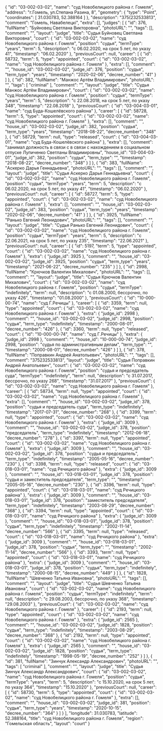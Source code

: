 {
    "id": "03-002-03-02",
    "name": "суд Новобелицкого района г. Гомеля",
    "address": "г.Гомель, ул.Степана Разина, 8",
    "geometry": {
        "type": "Point",
        "coordinates": [
            31.030783,
            52.388164
        ]
    },
    "description": "375(232533813",
    "comment": "Гомель, Навабелецкі",
    "extra": [],
    "judges": [
        {
            "id": 376,
            "fullName": "Буйновец Светлана Викторовна",
            "photoURL": "",
            "tags": [],
            "comment": "",
            "layout": "judge",
            "title": "Судья Буйновец Светлана Викторовна",
            "court": {
                "id": "03-002-03-02",
                "name": "суд Новобелицкого района г. Гомеля",
                "position": "судья",
                "termType": "years",
                "term": 5,
                "description": "c 06.02.2020, на срок 5 лет, по указу 41",
                "timestamp": "06.02.2020"
            },
            "previousCourt": null,
            "career": [
                {
                    "id": 58732,
                    "term": 5,
                    "type": "appointed",
                    "court": {
                        "id": "03-002-03-02",
                        "name": "суд Новобелицкого района г. Гомеля"
                    },
                    "extra": [],
                    "comment": "",
                    "house_id": "03-002-03-02",
                    "judge_id": 376,
                    "position": "судья",
                    "term_type": "years",
                    "timestamp": "2020-02-06",
                    "decree_number": "41"
                }
            ]
        },
        {
            "id": 382,
            "fullName": "Манжос Артём Владимирович",
            "photoURL": "",
            "tags": [
                "criminal"
            ],
            "comment": "",
            "layout": "judge",
            "title": "Судья Манжос Артём Владимирович",
            "court": {
                "id": "03-002-03-02",
                "name": "суд Новобелицкого района г. Гомеля",
                "position": "судья",
                "termType": "years",
                "term": 5,
                "description": "c 22.08.2018, на срок 5 лет, по указу 348",
                "timestamp": "22.08.2018"
            },
            "previousCourt": {
                "id": "03-004-03-01",
                "name": "суд Буда-Кошелёвского района"
            },
            "career": [
                {
                    "id": 58728,
                    "term": 5,
                    "type": "appointed",
                    "court": {
                        "id": "03-002-03-02",
                        "name": "суд Новобелицкого района г. Гомеля"
                    },
                    "extra": [],
                    "comment": "",
                    "house_id": "03-002-03-02",
                    "judge_id": 382,
                    "position": "судья",
                    "term_type": "years",
                    "timestamp": "2018-08-22",
                    "decree_number": "348"
                },
                {
                    "id": 58729,
                    "term": null,
                    "type": "released",
                    "court": {
                        "id": "03-004-03-01",
                        "name": "суд Буда-Кошелёвского района"
                    },
                    "extra": [],
                    "comment": "занимал должность в связи с в связи с нахождением в социальном отпуске Лупиченко Светланы Владимировны",
                    "house_id": "03-004-03-01",
                    "judge_id": 382,
                    "position": "судья",
                    "term_type": "",
                    "timestamp": "2018-08-22",
                    "decree_number": "348"
                }
            ]
        },
        {
            "id": 383,
            "fullName": "Аскерко Дарья Геннадьевна",
            "photoURL": "",
            "tags": [],
            "comment": "",
            "layout": "judge",
            "title": "Судья Аскерко Дарья Геннадьевна",
            "court": {
                "id": "03-002-03-02",
                "name": "суд Новобелицкого района г. Гомеля",
                "position": "судья",
                "termType": "years",
                "term": 5,
                "description": "c 06.02.2020, на срок 5 лет, по указу 41",
                "timestamp": "06.02.2020"
            },
            "previousCourt": null,
            "career": [
                {
                    "id": 58727,
                    "term": 5,
                    "type": "appointed",
                    "court": {
                        "id": "03-002-03-02",
                        "name": "суд Новобелицкого района г. Гомеля"
                    },
                    "extra": [],
                    "comment": "",
                    "house_id": "03-002-03-02",
                    "judge_id": 383,
                    "position": "судья",
                    "term_type": "years",
                    "timestamp": "2020-02-06",
                    "decree_number": "41"
                }
            ]
        },
        {
            "id": 3925,
            "fullName": "Ранько Евгений Леонидович",
            "photoURL": "",
            "tags": [],
            "comment": "",
            "layout": "judge",
            "title": "Судья Ранько Евгений Леонидович",
            "court": {
                "id": "03-002-03-02",
                "name": "суд Новобелицкого района г. Гомеля",
                "position": "судья",
                "termType": "years",
                "term": 5,
                "description": "c 22.06.2021, на срок 5 лет, по указу 235",
                "timestamp": "22.06.2021"
            },
            "previousCourt": null,
            "career": [
                {
                    "id": 5197,
                    "term": 5,
                    "type": "appointed",
                    "court": {
                        "id": "03-002-03-02",
                        "name": "суд Новобелицкого района г. Гомеля"
                    },
                    "extra": {
                        "judge_id": 3925
                    },
                    "comment": "",
                    "house_id": "03-002-03-02",
                    "judge_id": 3925,
                    "position": "судья",
                    "term_type": "years",
                    "timestamp": "2021-06-22",
                    "decree_number": "235"
                }
            ]
        },
        {
            "id": 2998,
            "fullName": "Крючков Валентин Михалович",
            "photoURL": "",
            "tags": [],
            "comment": "",
            "layout": "judge",
            "title": "Судья Крючков Валентин Михалович",
            "court": {
                "id": "03-002-03-02",
                "name": "суд Новобелицкого района г. Гомеля",
                "position": "судья",
                "termType": "indefinitely",
                "term": null,
                "description": "c 01.08.2000, бессрочно, по указу 426",
                "timestamp": "01.08.2000"
            },
            "previousCourt": {
                "id": "10-000-00-74",
                "name": "суд Г.Речицы"
            },
            "career": [
                {
                    "id": 3359,
                    "term": null,
                    "type": "appointed",
                    "court": {
                        "id": "03-002-03-02",
                        "name": "суд Новобелицкого района г. Гомеля"
                    },
                    "extra": {
                        "judge_id": 2998
                    },
                    "comment": "",
                    "house_id": "03-002-03-02",
                    "judge_id": 2998,
                    "position": "судья",
                    "term_type": "indefinitely",
                    "timestamp": "2000-08-01",
                    "decree_number": "426"
                },
                {
                    "id": 3360,
                    "term": null,
                    "type": "released",
                    "court": {
                        "id": "10-000-00-74",
                        "name": "суд Г.Речицы"
                    },
                    "extra": {
                        "judge_id": 2998
                    },
                    "comment": "",
                    "house_id": "10-000-00-74",
                    "judge_id": 2998,
                    "position": "судья по административным делам",
                    "term_type": "",
                    "timestamp": "2000-08-01",
                    "decree_number": "426"
                }
            ]
        },
        {
            "id": 378,
            "fullName": "Поправкин Андрей Анатольевич",
            "photoURL": "",
            "tags": [],
            "comment": "375232533813",
            "layout": "judge",
            "title": "Судья Поправкин Андрей Анатольевич",
            "court": {
                "id": "03-002-03-02",
                "name": "суд Новобелицкого района г. Гомеля",
                "position": "судья и председатель суда",
                "termType": "indefinitely",
                "term": null,
                "description": "c 31.07.2017, бессрочно, по указу 268",
                "timestamp": "31.07.2017"
            },
            "previousCourt": {
                "id": "03-002-03-02",
                "name": "суд Новобелицкого района г. Гомеля"
            },
            "career": [
                {
                    "id": 58734,
                    "term": null,
                    "type": "appointed",
                    "court": {
                        "id": "03-002-03-02",
                        "name": "суд Новобелицкого района г. Гомеля"
                    },
                    "extra": [],
                    "comment": "",
                    "house_id": "03-002-03-02",
                    "judge_id": 378,
                    "position": "судья и председатель суда",
                    "term_type": "indefinitely",
                    "timestamp": "2017-07-31",
                    "decree_number": "268"
                },
                {
                    "id": 3399,
                    "term": null,
                    "type": "appointed",
                    "court": {
                        "id": "03-002-03-02",
                        "name": "суд Новобелицкого района г. Гомеля"
                    },
                    "extra": {
                        "judge_id": 3009
                    },
                    "comment": "",
                    "house_id": "03-002-03-02",
                    "judge_id": 378,
                    "position": "председатель",
                    "term_type": "indefinitely",
                    "timestamp": "2012-06-18",
                    "decree_number": "278"
                },
                {
                    "id": 3397,
                    "term": null,
                    "type": "appointed",
                    "court": {
                        "id": "03-002-03-02",
                        "name": "суд Новобелицкого района г. Гомеля"
                    },
                    "extra": {
                        "judge_id": 3009
                    },
                    "comment": "",
                    "house_id": "03-002-03-02",
                    "judge_id": 378,
                    "position": "судья и председатель",
                    "term_type": "indefinitely",
                    "timestamp": "2005-05-16",
                    "decree_number": "230"
                },
                {
                    "id": 3398,
                    "term": null,
                    "type": "released",
                    "court": {
                        "id": "03-018-03-01",
                        "name": "суд Речицкого района"
                    },
                    "extra": {
                        "judge_id": 3009
                    },
                    "comment": "",
                    "house_id": "03-018-03-01",
                    "judge_id": 378,
                    "position": "судья и заместитель председателя",
                    "term_type": "",
                    "timestamp": "2005-05-16",
                    "decree_number": "230"
                },
                {
                    "id": 3396,
                    "term": null,
                    "type": "appointed",
                    "court": {
                        "id": "03-018-03-01",
                        "name": "суд Речицкого района"
                    },
                    "extra": {
                        "judge_id": 3009
                    },
                    "comment": "",
                    "house_id": "03-018-03-01",
                    "judge_id": 378,
                    "position": "заместитель председателя",
                    "term_type": "indefinitely",
                    "timestamp": "2003-08-29",
                    "decree_number": "368"
                },
                {
                    "id": 3394,
                    "term": null,
                    "type": "appointed",
                    "court": {
                        "id": "03-018-03-01",
                        "name": "суд Речицкого района"
                    },
                    "extra": {
                        "judge_id": 3009
                    },
                    "comment": "",
                    "house_id": "03-018-03-01",
                    "judge_id": 378,
                    "position": "судья",
                    "term_type": "indefinitely",
                    "timestamp": "2002-11-14",
                    "decree_number": "566"
                },
                {
                    "id": 3395,
                    "term": null,
                    "type": "released",
                    "court": {
                        "id": "03-018-03-01",
                        "name": "суд Речицкого района"
                    },
                    "extra": {
                        "judge_id": 3009
                    },
                    "comment": "",
                    "house_id": "03-018-03-01",
                    "judge_id": 378,
                    "position": "судья",
                    "term_type": "",
                    "timestamp": "2002-11-14",
                    "decree_number": "566"
                },
                {
                    "id": 3393,
                    "term": null,
                    "type": "appointed",
                    "court": {
                        "id": "03-018-03-01",
                        "name": "суд Речицкого района"
                    },
                    "extra": {
                        "judge_id": 3009
                    },
                    "comment": "",
                    "house_id": "03-018-03-01",
                    "judge_id": 378,
                    "position": "судья",
                    "term_type": "indefinitely",
                    "timestamp": "2000-08-15",
                    "decree_number": "449"
                }
            ]
        },
        {
            "id": 1828,
            "fullName": "Шевченко Татьяна Ивановна",
            "photoURL": "",
            "tags": [],
            "comment": "",
            "layout": "judge",
            "title": "Судья Шевченко Татьяна Ивановна",
            "court": {
                "id": "03-002-03-02",
                "name": "суд Новобелицкого района г. Гомеля",
                "position": "судья",
                "termType": "indefinitely",
                "term": null,
                "description": "c 29.08.2003, бессрочно, по указу 368",
                "timestamp": "29.08.2003"
            },
            "previousCourt": {
                "id": "03-002-03-02",
                "name": "суд Новобелицкого района г. Гомеля"
            },
            "career": [
                {
                    "id": 2193,
                    "term": null,
                    "type": "appointed",
                    "court": {
                        "id": "03-002-03-02",
                        "name": "суд Новобелицкого района г. Гомеля"
                    },
                    "extra": {
                        "judge_id": 2565
                    },
                    "comment": "",
                    "house_id": "03-002-03-02",
                    "judge_id": 1828,
                    "position": "судья",
                    "term_type": "indefinitely",
                    "timestamp": "2003-08-29",
                    "decree_number": "368"
                },
                {
                    "id": 2192,
                    "term": null,
                    "type": "appointed",
                    "court": {
                        "id": "03-002-03-02",
                        "name": "суд Новобелицкого района г. Гомеля"
                    },
                    "extra": {
                        "judge_id": 2565
                    },
                    "comment": "",
                    "house_id": "03-002-03-02",
                    "judge_id": 1828,
                    "position": "судья",
                    "term_type": "indefinitely",
                    "timestamp": "1998-05-19",
                    "decree_number": "252"
                }
            ]
        },
        {
            "id": 381,
            "fullName": "Зинчук Александр Александрович",
            "photoURL": "",
            "tags": [
                "criminal"
            ],
            "comment": "",
            "layout": "judge",
            "title": "Судья Зинчук Александр Александрович",
            "court": {
                "id": "03-002-03-02",
                "name": "суд Новобелицкого района г. Гомеля",
                "position": "судья",
                "termType": "years",
                "term": 5,
                "description": "c 15.10.2020, на срок 5 лет, по указу 364",
                "timestamp": "15.10.2020"
            },
            "previousCourt": null,
            "career": [
                {
                    "id": 58730,
                    "term": 5,
                    "type": "appointed",
                    "court": {
                        "id": "03-002-03-02",
                        "name": "суд Новобелицкого района г. Гомеля"
                    },
                    "extra": [],
                    "comment": "",
                    "house_id": "03-002-03-02",
                    "judge_id": 381,
                    "position": "судья",
                    "term_type": "years",
                    "timestamp": "2020-10-15",
                    "decree_number": "364"
                }
            ]
        }
    ],
    "longitude": 31.030783,
    "latitude": 52.388164,
    "title": "суд Новобелицкого района г. Гомеля",
    "region": "Гомельская область",
    "layout": "court"
}